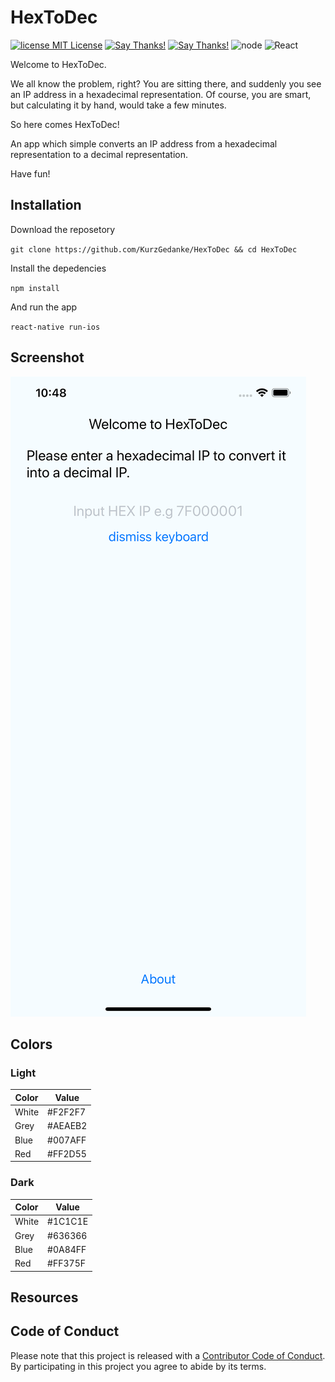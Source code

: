 # HexToDec

[![license MIT License](https://img.shields.io/github/license/mashape/apistatus.svg)](https://github.com/KurzGedanke/HexToDec/blob/master/LICENSE)
[![Say Thanks!](https://img.shields.io/badge/Donate-💵-purple.svg)](https://blog.kurzgedanke.me/donate/)
[![Say Thanks!](https://img.shields.io/badge/Say%20Thanks-🐿️-lightgrey.svg)](https://saythanks.io/to/KurzGedanke)
![node](https://img.shields.io/badge/node-10.0.0-orange.svg)
![React](https://img.shields.io/badge/React%20Native-0.60-orange.svg)

Welcome to HexToDec.

We all know the problem, right? You are sitting there, and suddenly you see an IP address in a hexadecimal representation. Of course, you are smart, but calculating it by hand, would take a few minutes. 

So here comes HexToDec! 

An app which simple converts an IP address from a hexadecimal representation to a decimal representation.

Have fun!

## Installation

Download the reposetory

`git clone https://github.com/KurzGedanke/HexToDec && cd HexToDec` 

Install the depedencies

`npm install`

And run the app

`react-native run-ios`

## Screenshot

![v1](https://raw.githubusercontent.com/KurzGedanke/HexToDec/master/design/Screenshots/iPhoneXs_Max/v1/Simulator%20Screen%20Shot%20-%20iPhone%20Xs%20Max%20-%202019-07-03%20at%2022.48.09.png)

## Colors

### Light

| Color 	| Value 	|
|-------	|---------	|
| White 	| #F2F2F7 	|
| Grey  	| #AEAEB2 	|
| Blue  	| #007AFF 	|
| Red   	| #FF2D55 	|

### Dark

| Color 	| Value 	|
|-------	|---------	|
| White 	| #1C1C1E 	|
| Grey  	| #636366 	|
| Blue  	| #0A84FF 	|
| Red   	| #FF375F 	|

## Resources

## Code of Conduct

Please note that this project is released with a [Contributor Code of Conduct](CODE-OF-CONDUCT.md). By participating in this project you agree to abide by its terms.
